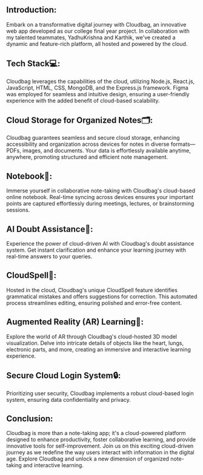 <h2>Introduction:</h2>
Embark on a transformative digital journey with Cloudbag, an innovative web app developed as our college final year project. In collaboration with my talented teammates, YadhuKrishna and Karthik, we've created a dynamic and feature-rich platform, all hosted and powered by the cloud.
<h2>Tech Stack💻:</h2>
Cloudbag leverages the capabilities of the cloud, utilizing Node.js, React.js, JavaScript, HTML, CSS, MongoDB, and the Express.js framework. Figma was employed for seamless and intuitive design, ensuring a user-friendly experience with the added benefit of cloud-based scalability.
<h2>Cloud Storage for Organized Notes🗂:</h2>
Cloudbag guarantees seamless and secure cloud storage, enhancing accessibility and organization across devices for notes in diverse formats—PDFs, images, and documents. Your data is effortlessly available anytime, anywhere, promoting structured and efficient note management.
<h2>Notebook📗:</h2>
Immerse yourself in collaborative note-taking with Cloudbag's cloud-based online notebook. Real-time syncing across devices ensures your important points are captured effortlessly during meetings, lectures, or brainstorming sessions.
<h2>AI Doubt Assistance🔮:</h2>
Experience the power of cloud-driven AI with Cloudbag's doubt assistance system. Get instant clarification and enhance your learning journey with real-time answers to your queries.
<h2>CloudSpell🧾:</h2>
Hosted in the cloud, Cloudbag's unique CloudSpell feature identifies grammatical mistakes and offers suggestions for correction. This automated process streamlines editing, ensuring polished and error-free content.
<h2>Augmented Reality (AR) Learning📱:</h2>
Explore the world of AR through Cloudbag's cloud-hosted 3D model visualization. Delve into intricate details of objects like the heart, lungs, electronic parts, and more, creating an immersive and interactive learning experience.
<h2>Secure Cloud Login System🔒:</h2>
Prioritizing user security, Cloudbag implements a robust cloud-based login system, ensuring data confidentiality and privacy.
<h2>Conclusion:</h2>
Cloudbag is more than a note-taking app; it's a cloud-powered platform designed to enhance productivity, foster collaborative learning, and provide innovative tools for self-improvement. Join us on this exciting cloud-driven journey as we redefine the way users interact with information in the digital age. Explore Cloudbag and unlock a new dimension of organized note-taking and interactive learning.
